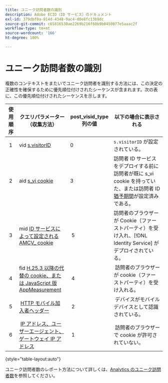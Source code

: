 ```yaml
---
title: ユニーク訪問者数の識別
description: Adobe ECID（ID サービス）のドキュメント
exl-id: 379dbf0a-814d-4348-9ac4-d0e8fc13b9dc
source-git-commit: c65816530ae2269b216f60b9b0450077e5aaac2f
workflow-type: tm+mt
source-wordcount: '166'
ht-degree: 100%

---
```


# ユニーク訪問者数の識別

複数のコンテキストをまたいでユニーク訪問者を識別する方法には、この決定の正確性を確保するために優先順位付けされたシーケンスが含まれます。次の表に、この優先順位付けされたシーケンスを示します。


| 使用順序 | クエリパラメーター（収集方法） | post_visid_type 列の値 | 以下の場合に表示される |
|---|---|---|---|
|  1  | vid [s.visitorID](https://experienceleague.adobe.com/docs/analytics/implementation/vars/config-vars/visitorid.html?lang=ja)  | 0  | `s.visitorID` が設定されている。 |
|  2  | aid [s_vi cookie](https://experienceleague.adobe.com/docs/core-services/interface/administration/ec-cookies/cookies-analytics.html?lang=ja#section-5d50a078de444d12b7d927d68ff3b679)  | 3  | 訪問者 ID サービスをデプロイする前に訪問者が既に s_vi cookie を持っていた、または訪問者 ID [猶予期間](https://experienceleague.adobe.com/docs/id-service/using/reference/analytics-reference/grace-period.html?lang=ja)が設定済みである。 |
|  3  | mid [ID サービスによって設定される AMCV_ cookie](../introduction/cookies.md) |  5  | 訪問者のブラウザーが Cookie（ファーストパーティ）を受け入れ、[!DNL Identity Service] がデプロイされている。 |
|  4  | fid [H.25.3 以降の代替の cookie、または JavaScript 版 AppMeasurement](https://experienceleague.adobe.com/docs/core-services/interface/administration/ec-cookies/cookies-analytics.html?lang=ja#section-65e33f9bfc264959ac1513e2f4b10ac7) |  4  |  訪問者のブラウザーが cookie（ファーストパーティ）を受け入れる。  |
|  5  |  [HTTP モバイル加入者ヘッダー](https://experienceleague.adobe.com/docs/analytics/export/analytics-data-feed/data-feed-contents/datafeeds-reference.html?lang=ja) |  2  |  デバイスがモバイルデバイスとして認識されている。  |
|  6  |  [IP アドレス、ユーザーエージェント、ゲートウェイ IP アドレス](https://experienceleague.adobe.com/docs/analytics/components/metrics/unique-visitors.html?lang=ja) |  1  |  訪問者のブラウザーで cookie が許可されていない。 |

{style="table-layout:auto"}

ユニーク訪問者数のレポート方法について詳しくは、[Analytics のユニーク訪問者数](https://experienceleague.adobe.com/docs/analytics/components/metrics/unique-visitors.html?lang=ja)を参照してください。
